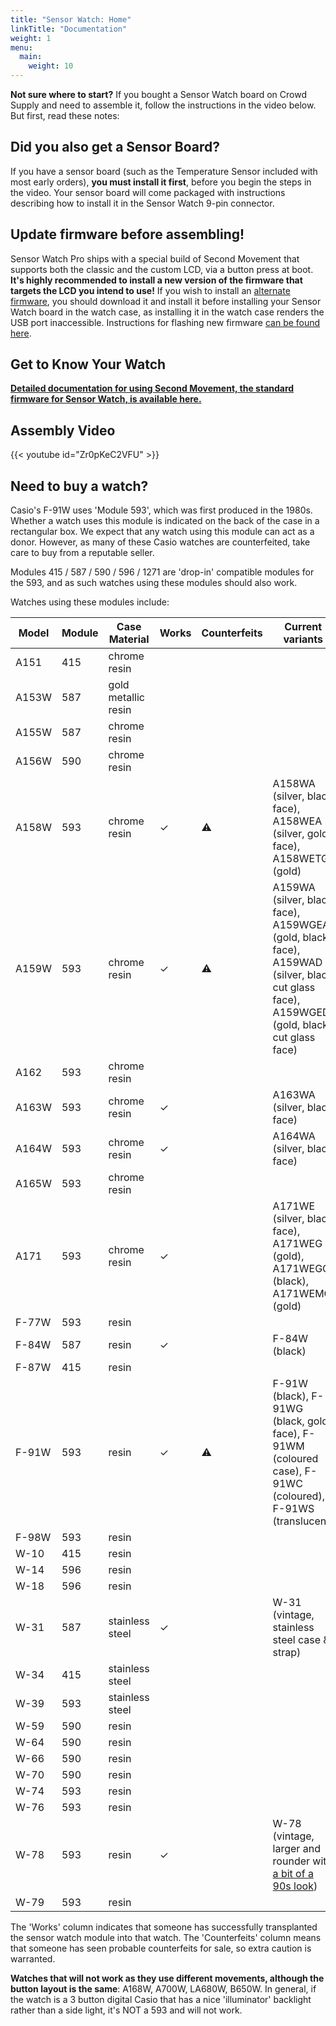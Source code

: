 ```yaml
---
title: "Sensor Watch: Home"
linkTitle: "Documentation"
weight: 1
menu:
  main:
    weight: 10
---
```

**Not sure where to start?** If you bought a Sensor Watch board on Crowd Supply and need to assemble it, follow the instructions in the video below. But first, read these notes:

Did you also get a Sensor Board?
--------------------------------

If you have a sensor board (such as the Temperature Sensor included with most early orders), **you must install it first**, before you begin the steps in the video. Your sensor board will come packaged with instructions describing how to install it in the Sensor Watch 9-pin connector.

Update firmware before assembling!
----------------------------------

Sensor Watch Pro ships with a special build of Second Movement that supports both the classic and the custom LCD, via a button press at boot. **It's highly recommended to install a new version of the firmware that targets the LCD you intend to use!** If you wish to install an [alternate firmware](/docs/firmware/prebuilt/), you should download it and install it before installing your Sensor Watch board in the watch case, as installing it in the watch case renders the USB port inaccessible. Instructions for flashing new firmware [can be found here](/docs/firmware/flashing/).

Get to Know Your Watch
----------------------

**[Detailed documentation for using Second Movement, the standard firmware for Sensor Watch, is available here.](/docs/using/)**

Assembly Video
--------------


{{< youtube id="Zr0pKeC2VFU" >}}

Need to buy a watch?
--------------------

Casio's F-91W uses 'Module 593', which was first produced in the 1980s. Whether a watch uses this module is indicated on the back of the case in a rectangular box. We expect that any watch using this module can act as a donor. However, as many of these Casio watches are counterfeited, take care to buy from a reputable seller.

Modules 415 / 587 / 590 / 596 / 1271 are 'drop-in' compatible modules for the 593, and as such watches using these modules should also work.

Watches using these modules include:

| Model | Module | Case Material       | Works | Counterfeits | Current variants |
| ----- | ------ | ------------------- | ----- | ------------ | ---------------- |
| A151  | 415    | chrome resin        |       |              |                  |
| A153W | 587    | gold metallic resin |       |              |                  |
| A155W | 587    | chrome resin        |       |              |                  |
| A156W | 590    | chrome resin        |       |              |                  |
| A158W | 593    | chrome resin        | ✓     | ⚠            | A158WA (silver, black face), A158WEA (silver, gold face), A158WETG (gold) |
| A159W | 593    | chrome resin        | ✓     | ⚠            | A159WA (silver, black face), A159WGEA (gold, black face), A159WAD (silver, black cut glass face), A159WGED (gold, black cut glass face) |
| A162  | 593    | chrome resin        |       |              |                  |
| A163W | 593    | chrome resin        | ✓     |              | A163WA (silver, black face) |
| A164W | 593    | chrome resin        | ✓     |              | A164WA (silver, black face) |
| A165W | 593    | chrome resin        |       |              |                  |
| A171  | 593    | chrome resin        | ✓     |              | A171WE (silver, black face), A171WEG (gold), A171WEGG (black), A171WEMG (gold) |
| F-77W | 593    | resin               |       |              |                  |
| F-84W | 587    | resin               | ✓     |              | F-84W (black)    |
| F-87W | 415    | resin               |       |              |                  |
| F-91W | 593    | resin               | ✓     | ⚠            | F-91W (black), F-91WG (black, gold face), F-91WM (coloured case), F-91WC (coloured), F-91WS (translucent) |
| F-98W | 593    | resin               |       |              |                  |
| W-10  | 415    | resin               |       |              |                  |
| W-14  | 596    | resin               |       |              |                  |
| W-18  | 596    | resin               |       |              |                  |
| W-31  | 587    | stainless steel     | ✓     |              | W-31 (vintage, stainless steel case & strap) |
| W-34  | 415    | stainless steel     |       |              |                  |
| W-39  | 593    | stainless steel     |       |              |                  |
| W-59  | 590    | resin               |       |              |                  |
| W-64  | 590    | resin               |       |              |                  |
| W-66  | 590    | resin               |       |              |                  |
| W-70  | 590    | resin               |       |              |                  |
| W-74  | 593    | resin               |       |              |                  |
| W-76  | 593    | resin               |       |              |                  |
| W-78  | 593    | resin               | ✓     |              | W-78 (vintage, larger and rounder with [a bit of a 90s look](http://whichwatchtoday.blogspot.com/2014/02/casio-w-78-alarm-chronograph.html)) |
| W-79  | 593    | resin               |       |              |                  |

The 'Works' column indicates that someone has successfully transplanted the sensor watch module into that watch.
The 'Counterfeits' column means that someone has seen probable counterfeits for sale, so extra caution is warranted.

**Watches that will not work as they use different movements, although the button layout is the same**: A168W, A700W, LA680W, B650W. In general, if the watch is a 3 button digital Casio that has a nice 'illuminator' backlight rather than a side light, it's NOT a 593 and will not work.
